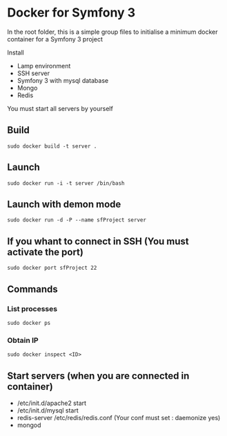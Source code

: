 # Docker for Symfony 3

In the root folder, this is a simple group files to initialise a minimum docker container for a Symfony 3 project

Install 

- Lamp environment
- SSH server
- Symfony 3 with mysql database
- Mongo
- Redis

You must start all servers by yourself

## Build

```sudo docker build -t server . ```

## Launch

```sudo docker run -i -t server /bin/bash ```

## Launch with demon mode

```sudo docker run -d -P --name sfProject server ```

## If you whant to connect in SSH (You must activate the port)

```sudo docker port sfProject 22 ```

## Commands

### List processes
```sudo docker ps ```

### Obtain IP
```sudo docker inspect <ID> ```

## Start servers (when you are connected in container)

- /etc/init.d/apache2 start
- /etc/init.d/mysql start
- redis-server /etc/redis/redis.conf (Your conf must set : daemonize yes)
- mongod



